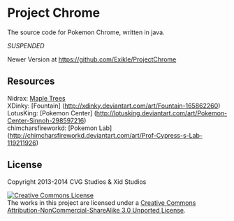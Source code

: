 Project Chrome
======
The source code for Pokemon Chrome, written in java.

*SUSPENDED*

Newer Version at 
https://github.com/Exikle/ProjectChrome


Resources 
-------
Nidrax: [Maple Trees](http://nidrax.deviantart.com/art/Pokemon-BW-Maple-Tree-185324278)<br>
XDinky: [Fountain] (http://xdinky.deviantart.com/art/Fountain-165862260)<br>
LotusKing: [Pokemon Center] (http://lotusking.deviantart.com/art/Pokemon-Center-Sinnoh-298597216)<br>
chimcharsfireworkd: [Pokemon Lab] (http://chimcharsfireworkd.deviantart.com/art/Prof-Cypress-s-Lab-119211926)


License
-------

Copyright 2013-2014 CVG Studios & Xid Studios 

<a rel="license" href="http://creativecommons.org/licenses/by-nc-sa/3.0/deed.en_US"><img alt="Creative Commons License" style="border-width:0" src="http://i.creativecommons.org/l/by-nc-sa/3.0/88x31.png" /></a><br />The works in this project are licensed under a
<a rel="license" href="http://creativecommons.org/licenses/by-nc-sa/3.0/deed.en_US">Creative Commons Attribution-NonCommercial-ShareAlike 3.0 Unported License</a>.
